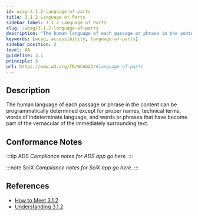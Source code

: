 ```yaml
---
id: wcag-3.1.2-language-of-parts
title: 3.1.2 Language of Parts
sidebar_label: 3.1.2 Language of Parts
slug: /wcag/3.1.2-language-of-parts
description: "The human language of each passage or phrase in the content can be programmatically determined except for proper names, technical terms, words of indeterminate language, and words or phrases that have become part of the vernacular of the immediately surrounding text."
keywords: [wcag, accessibility, language-of-parts]
sidebar_position: 2
level: AA
guideline: 3.1
principle: 3
url: https://www.w3.org/TR/WCAG22/#language-of-parts
---
```


## Description

The human language of each passage or phrase in the content can be programmatically determined except for proper names, technical terms, words of indeterminate language, and words or phrases that have become part of the vernacular of the immediately surrounding text.

## Conformance Notes

:::tip ADS
_Compliance notes for ADS app go here._
:::

:::note SciX
_Compliance notes for SciX app go here._
:::

## References

- [How to Meet 3.1.2](https://www.w3.org/WAI/WCAG22/quickref/#language-of-parts)
- [Understanding 3.1.2](https://www.w3.org/WAI/WCAG22/Understanding/language-of-parts.html)


